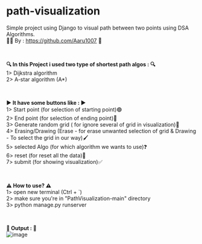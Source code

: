 # path-visualization
Simple project using Django to visual path between two points using DSA Algorithms.\
👨‍💻 By : https://github.com/Aaru1007 🗿

<br>

**🔍 In this Project i used two type of shortest path algos : 🔍**\
1> Dijkstra algorithm\
2> A-star algorithm (A*)

<br>

**▶ It have some buttons like : ▶**\
1> Start point (for selection of starting point)🟢\
2> End point (for selection of ending point)🔴\
3> Generate random grid ( for ignore several of grid in visualization)🎲\
4> Erasing/Drawing (Erase - for erase unwanted selection of grid & Drawing - To select the grid in our way)🖌\
5> selected Algo (for which algorithm we wants to use)❓\
6> reset (for reset all the data)🔄\
7> submit (for showing visualization)✅

<br>

**⚠ How to use? ⚠**\
1> open new terminal (Ctrl + `)\
2> make sure you're in "PathVisualization-main" directory\
3> python manage.py runserver

<br>

**🔻 Output : 🔻** \
![image](https://github.com/Aaru1007/path-visualization/assets/123654170/767287d5-dd4b-4d24-9135-fecf21a12e37)
